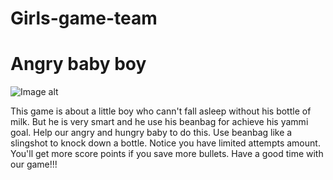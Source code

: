 # Girls-game-team

Angry baby boy
========================

![Image alt](http://image.prntscr.com/image/bd92d550e7564174a6e1b00c93d4b69a.png)


This game is about a little boy who cann't fall asleep without his bottle of milk. But he is very smart and he use his beanbag for achieve his yammi goal. Help our angry and hungry baby to do this. Use beanbag like a slingshot to knock down a bottle. Notice you have limited attempts amount. You'll get more score points if you save more bullets. Have a good time with our game!!!



